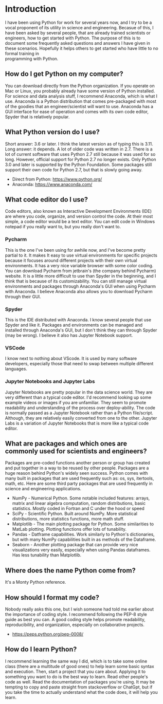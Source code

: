 # Introduction
I have been using Python for work for several years now, and I try to be a vocal proponent of its utility in science
and engineering. Becasue of this, I have been asked by several people, that are already trained scientists or engineers, 
how to get started with Python. The purpose of this is to document some frequently asked questions and answers I have 
given in these scenarios. Hopefully it helps others to get started who have little to no formal training in  
programming with Python.

## How do I get Python on my computer?
You can download directly from the Python organization. If you operate on
Mac or Linux, you probably already have some version of Python installed.
For science and data analysis stuff, I recommend Anaconda, which is what I
use. Anaconda is a Python distribution that comes pre-packaged with most of
the goodies that an engineer/scientist will want to use. Anaconda has a GUI
interface for ease of operation and comes with its own code editor, Spyder
that is relatively popular.

## What Python version do I use?
Short answer: 3.6 or later. I think the latest version as of typing this is 3.11. Long answer: it depends. A lot of 
older code was written in 2.7. There is a lot of current software that uses Python 2.7 still because it was used for so 
long. However, official support for Python 2.7 no longer exists. Only Python 3.0 and later is supported by the Python 
Foundation. Some packages still support their own code for Python 2.7, but that is slowly going away.
- Direct from Python: <https://www.python.org/>
- Anaconda: <https://www.anaconda.com/>

## What code editor do I use?
Code editors, also known as Interactive Development Environments (IDE) are
where you code, organize, and version control the code. At their most
simple, a code editor would be a text editor. You can edit code in Windows
notepad if you really want to, but you really don't want to.

### Pycharm
This is the one I've been using for awhile now, and I've become
pretty partial to it. It makes It easy to use virtual environments for specific
projects because it focuses around different projects with their own virtual environments. It has a very nice variable browser with some color coding. You can download
Pycharm from jetbrain's (the company behind Pycharm) website.
It is a little more difficult to use than Spyder in the beginning, and I
think that is because of its customizability. You can still manage virtual environments and packages through Anaconda's
GUI when using Pycharm with Anaconda. I believe Anaconda also allows you to download Pycharm through their GUI.

### Spyder
This is the IDE distributed with Anaconda. I know several people that use Spyder and like it. Packages and environments can be managed and installed through Anaconda's GUI, but I don't think they can through Spyder (may be wrong). I believe it also has Jupyter Notebook support.

### VSCode
I know next to nothing about VScode. It is used by many software developers, especially those that need to swap between multiple different languages.

### Jupyter Notebooks and Jupyter Labs
Jupyter Notebooks are pretty popular in the data science world. They are
very different than a typical code editor. I'd recommend looking up some
example videos or images if you are unfamiliar. They seem to promote
readability and understanding of the process over deploy-ability. The code
is normally passed as a Jupyter Notebook rather than a Python file/script.
Although, they are relatively easily converted from one to the other.
Jupyter Labs is a variation of Jupyter Notebooks that is more like a typical
code editor.

## What are packages and which ones are commonly used for scientists and engineers?
Packages are pre-coded functions another person or group has created and put
together in a way to be reused by other people. Packages are a huge reason behind Python's widely seen success. Python comes with many built in packages
that are used frequently such as: os, sys, itertools, math, etc. Here are
some third party packages that are used frequently in science and
engineering applications.
- NumPy - Numerical Python. Some notable included features: arrays, matrix and
linear algebra computation, random distributions, basic statistics. Mostly
coded in Fortran and C under the hood or speed
- SciPy - Scientific Python. Built around NumPy. More statistical
distributions, more statistics functions, more math stuff.
- Matplotlib - The main plotting package for Python. Some similarities to
MatLab plotting. Plotting functions offer lots of tunability. 
- Pandas - Datframe capabilities. Work similarly to Python's dictionaries, but with many NumPy capabilities built in as 
methods of the Dataframe.
- Seaborn - Another plotting package that can provide very nice visualizations very easily, especially when using 
Pandas dataframes. Has less tunability than Matplotlib.

## Where does the name Python come from?
It's a Monty Python reference. 

## How should I format my code?
Nobody really asks this one, but I wish someone had told me earlier about the importance of coding style. I recommend
following the PEP-8 style guide as best you can. A good coding style helps promote readability, reproducibility, and
organization, especially on collaborative projects.
- <https://peps.python.org/pep-0008/>

## How do I learn Python?
I recommend learning the same way I did, which is to take some online class (there are a multitude of good ones) to 
help learn some basic syntax and execution. Then, start a project that you care about. Applying it to something you 
want to do is the best way to learn. Read other people's code as well. Read the documentation of packages you're using.
It may be tempting to copy and paste straight from stackoverflow or ChatGpt, but if you take the time to actually
understand what the code does, it will help you learn.
